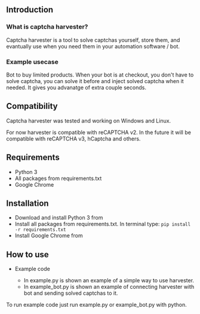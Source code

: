 ## Introduction

### What is captcha harvester?

Captcha harvester is a tool to solve captchas yourself, store them, and evantually use when you need them in your automation software / bot.

### Example usecase

Bot to buy limited products. When your bot is at checkout, you don't have to solve captcha, you can solve it before and inject solved captcha when it needed. It gives you advanatge of extra couple seconds.

## Compatibility

Captcha harvester was tested and working on Windows and Linux.

For now harvester is compatible with reCAPTCHA v2. In the future it will be compatible with reCAPTCHA v3, hCaptcha and others.

## Requirements

- Python 3
- All packages from requirements.txt
- Google Chrome

## Installation

- Download and install Python 3 from <a href="https://www.python.org/downloads/"></a>
- Install all packages from requirements.txt. In terminal type: `pip install -r requirements.txt`
- Install Google Chrome from <a href="https://www.google.com/chrome/"></a>

## How to use

- Example code

  - In example.py is shown an example of a simple way to use harvester.
  - In example_bot.py is shown an example of connecting harvester with bot and sending solved captchas to it.

To run example code just run example.py or example_bot.py with python.

